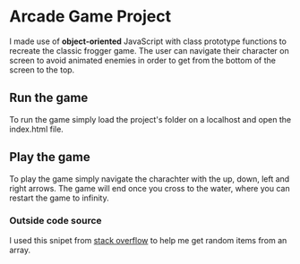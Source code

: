 # Arcade Game Project

I made use of **object-oriented** JavaScript with class prototype functions to recreate the classic frogger game. The user can navigate their character on screen to avoid animated enemies in order to get from the bottom of the screen to the top.

## Run the game

To run the game simply load the project's folder on a localhost and open the index.html file.

## Play the game

To play the game simply navigate the charachter with the up, down, left and right arrows. The game will end once you cross to the water, where you can restart the game to infinity.

### Outside code source

I used this snipet from [stack overflow](https://stackoverflow.com/questions/5915096/get-random-item-from-javascript-array) to help me get random items from an array.
